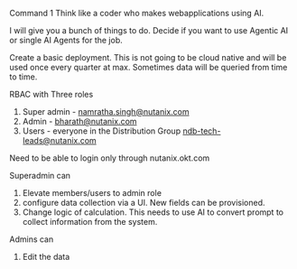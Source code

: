 Command 1
Think like a coder who makes webapplications using AI. 

I will give you a bunch of things to do. Decide if you want to use Agentic AI or single AI Agents for the job.

Create a basic deployment. This is not going to be cloud native and will be used once every quarter at max. Sometimes data will be queried from time to time.

RBAC with Three roles
1. Super admin - namratha.singh@nutanix.com
2. Admin - bharath@nutanix.com
3. Users - everyone in the Distribution Group ndb-tech-leads@nutanix.com

Need to be able to login only through nutanix.okt.com

Superadmin can 
1. Elevate members/users to admin role
2. configure data collection via a UI. New fields can be provisioned. 
3. Change logic of calculation. This needs to use AI to convert prompt to collect information from the system.

Admins can
1. Edit the data
